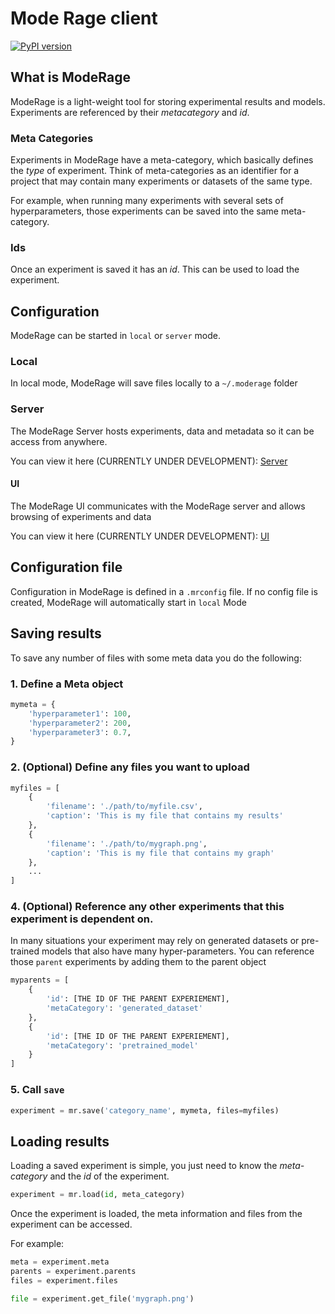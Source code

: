 # Mode Rage client

[![PyPI version](https://badge.fury.io/py/moderage-python.svg)](https://badge.fury.io/py/moderage-python)

## What is ModeRage

ModeRage is a light-weight tool for storing experimental results and models. Experiments are referenced by their 
*metacategory* and *id*.

### Meta Categories

Experiments in ModeRage have a meta-category, which basically defines the *type* of experiment. 
Think of meta-categories as an identifier for a project that may contain many experiments or datasets of the same type.

For example, when running many experiments with several sets of hyperparameters, those experiments can be saved into 
the same meta-category.

### Ids

Once an experiment is saved it has an *id*. This can be used to load the experiment.

## Configuration

ModeRage can be started in `local` or `server` mode.

### Local

In local mode, ModeRage will save files locally to a `~/.moderage` folder

### Server

The ModeRage Server hosts experiments, data and metadata so it can be access from anywhere. 

You can view it here (CURRENTLY UNDER DEVELOPMENT):
[Server](https://gitlab.com/chrisbam4d/modage-backend)

#### UI

The ModeRage UI communicates with the ModeRage server and allows browsing of experiments and data

You can view it here (CURRENTLY UNDER DEVELOPMENT):
[UI](https://gitlab.com/chrisbam4d/moderage-ui)

## Configuration file

Configuration in ModeRage is defined in a `.mrconfig` file. If no config file is created, 
ModeRage will automatically start in `local` Mode

## Saving results

To save any number of files with some meta data you do the following:

### 1. Define a Meta object

```python
mymeta = {
    'hyperparameter1': 100,
    'hyperparameter2': 200,
    'hyperparameter3': 0.7,
}
```

### 2. (Optional) Define any files you want to upload

```python
myfiles = [
    {
        'filename': './path/to/myfile.csv',
        'caption': 'This is my file that contains my results'
    },
    {
        'filename': './path/to/mygraph.png',
        'caption': 'This is my file that contains my graph'
    },
    ...
]
```

### 4. (Optional) Reference any other experiments that this experiment is dependent on.

In many situations your experiment may rely on generated datasets or pre-trained models that also have many hyper-parameters.
You can reference those `parent` experiments by adding them to the parent object

```python
myparents = [
    {
        'id': [THE ID OF THE PARENT EXPERIEMENT],
        'metaCategory': 'generated_dataset'
    },
    {
        'id': [THE ID OF THE PARENT EXPERIEMENT],
        'metaCategory': 'pretrained_model'
    }
]
```

### 5. Call `save`

```python
experiment = mr.save('category_name', mymeta, files=myfiles)
```

## Loading results

Loading a saved experiment is simple, you just need to know the *meta-category* and the *id* of the experiment.

```python
experiment = mr.load(id, meta_category)
```

Once the experiment is loaded, the meta information and files from the experiment can be accessed.

For example: 
```python
meta = experiment.meta
parents = experiment.parents
files = experiment.files

file = experiment.get_file('mygraph.png')
```

